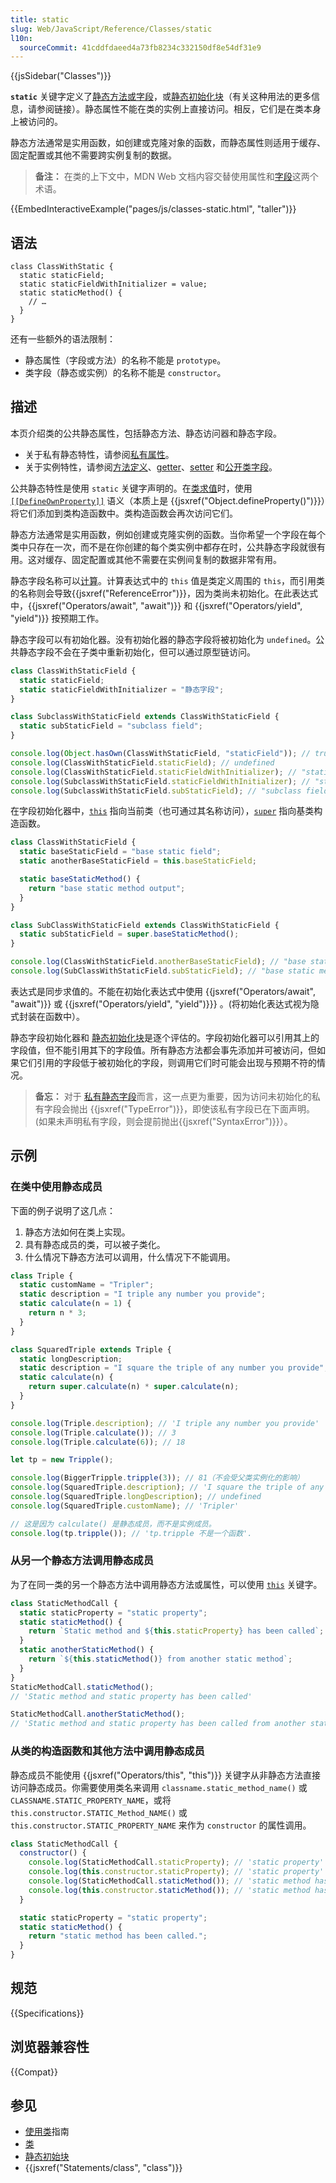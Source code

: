 ```yaml
---
title: static
slug: Web/JavaScript/Reference/Classes/static
l10n:
  sourceCommit: 41cddfdaeed4a73fb8234c332150df8e54df31e9
---
```


{{jsSidebar("Classes")}}

**`static`** 关键字定义了[静态方法或字段](/zh-CN/docs/Web/JavaScript/Reference/Classes#静态方法和字段)，或[静态初始化块](/zh-CN/docs/Web/JavaScript/Reference/Classes/Static_initialization_blocks)（有关这种用法的更多信息，请参阅链接）。静态属性不能在类的实例上直接访问。相反，它们是在类本身上被访问的。

静态方法通常是实用函数，如创建或克隆对象的函数，而静态属性则适用于缓存、固定配置或其他不需要跨实例复制的数据。

> **备注：** 在类的上下文中，MDN Web 文档内容交替使用属性和[字段](/zh-CN/docs/Web/JavaScript/Reference/Classes/Public_class_fields)这两个术语。

{{EmbedInteractiveExample("pages/js/classes-static.html", "taller")}}

## 语法

```js-nolint
class ClassWithStatic {
  static staticField;
  static staticFieldWithInitializer = value;
  static staticMethod() {
    // …
  }
}
```

还有一些额外的语法限制：

- 静态属性（字段或方法）的名称不能是 `prototype`。
- 类字段（静态或实例）的名称不能是 `constructor`。

## 描述

本页介绍类的公共静态属性，包括静态方法、静态访问器和静态字段。

- 关于私有静态特性，请参阅[私有属性](/zh-CN/docs/Web/JavaScript/Reference/Classes/Private_properties)。
- 关于实例特性，请参阅[方法定义](/zh-CN/docs/Web/JavaScript/Reference/Functions/Method_definitions)、[getter](/zh-CN/docs/Web/JavaScript/Reference/Functions/get)、[setter](/zh-CN/docs/Web/JavaScript/Reference/Functions/set) 和[公开类字段](/zh-CN/docs/Web/JavaScript/Reference/Classes/Public_class_fields)。

公共静态特性是使用 `static` 关键字声明的。在[类求值](/zh-CN/docs/Web/JavaScript/Reference/Classes#求值顺序)时，使用 [`[[DefineOwnProperty]]`](/zh-CN/docs/Web/JavaScript/Reference/Global_Objects/Proxy/Proxy/defineProperty) 语义（本质上是 {{jsxref("Object.defineProperty()")}}）将它们添加到类构造函数中。类构造函数会再次访问它们。

静态方法通常是实用函数，例如创建或克隆实例的函数。当你希望一个字段在每个类中只存在一次，而不是在你创建的每个类实例中都存在时，公共静态字段就很有用。这对缓存、固定配置或其他不需要在实例间复制的数据非常有用。

静态字段名称可以[计算](/zh-CN/docs/Web/JavaScript/Reference/Operators/Object_initializer#计算属性名)。计算表达式中的 `this` 值是类定义周围的 `this`，而引用类的名称则会导致{{jsxref("ReferenceError")}}，因为类尚未初始化。在此表达式中，{{jsxref("Operators/await", "await")}} 和 {{jsxref("Operators/yield", "yield")}} 按预期工作。

静态字段可以有初始化器。没有初始化器的静态字段将被初始化为 `undefined`。公共静态字段不会在子类中重新初始化，但可以通过原型链访问。

```js
class ClassWithStaticField {
  static staticField;
  static staticFieldWithInitializer = "静态字段";
}

class SubclassWithStaticField extends ClassWithStaticField {
  static subStaticField = "subclass field";
}

console.log(Object.hasOwn(ClassWithStaticField, "staticField")); // true
console.log(ClassWithStaticField.staticField); // undefined
console.log(ClassWithStaticField.staticFieldWithInitializer); // "static field"
console.log(SubclassWithStaticField.staticFieldWithInitializer); // "static field"
console.log(SubclassWithStaticField.subStaticField); // "subclass field"
```

在字段初始化器中，[`this`](/zh-CN/docs/Web/JavaScript/Reference/Operators/this) 指向当前类（也可通过其名称访问），[`super`](/zh-CN/docs/Web/JavaScript/Reference/Operators/super) 指向基类构造函数。

```js
class ClassWithStaticField {
  static baseStaticField = "base static field";
  static anotherBaseStaticField = this.baseStaticField;

  static baseStaticMethod() {
    return "base static method output";
  }
}

class SubClassWithStaticField extends ClassWithStaticField {
  static subStaticField = super.baseStaticMethod();
}

console.log(ClassWithStaticField.anotherBaseStaticField); // "base static field"
console.log(SubClassWithStaticField.subStaticField); // "base static method output"
```

表达式是同步求值的。不能在初始化表达式中使用 {{jsxref("Operators/await", "await")}} 或 {{jsxref("Operators/yield", "yield")}}} 。(将初始化表达式视为隐式封装在函数中）。

静态字段初始化器和 [静态初始化块](/zh-CN/docs/Web/JavaScript/Reference/Classes/Static_initialization_blocks)是逐个评估的。字段初始化器可以引用其上的字段值，但不能引用其下的字段值。所有静态方法都会事先添加并可被访问，但如果它们引用的字段低于被初始化的字段，则调用它们时可能会出现与预期不符的情况。

> **备忘：** 对于 [私有静态字段](/zh-CN/docs/Web/JavaScript/Reference/Classes/Private_properties)而言，这一点更为重要，因为访问未初始化的私有字段会抛出 {{jsxref("TypeError")}}，即使该私有字段已在下面声明。(如果未声明私有字段，则会提前抛出{{jsxref("SyntaxError")}}）。

## 示例

### 在类中使用静态成员

下面的例子说明了这几点：

1. 静态方法如何在类上实现。
2. 具有静态成员的类，可以被子类化。
3. 什么情况下静态方法可以调用，什么情况下不能调用。

```js
class Triple {
  static customName = "Tripler";
  static description = "I triple any number you provide";
  static calculate(n = 1) {
    return n * 3;
  }
}

class SquaredTriple extends Triple {
  static longDescription;
  static description = "I square the triple of any number you provide";
  static calculate(n) {
    return super.calculate(n) * super.calculate(n);
  }
}

console.log(Triple.description); // 'I triple any number you provide'
console.log(Triple.calculate()); // 3
console.log(Triple.calculate(6)); // 18

let tp = new Tripple();

console.log(BiggerTripple.tripple(3)); // 81（不会受父类实例化的影响）
console.log(SquaredTriple.description); // 'I square the triple of any number you provide'
console.log(SquaredTriple.longDescription); // undefined
console.log(SquaredTriple.customName); // 'Tripler'

// 这是因为 calculate() 是静态成员，而不是实例成员。
console.log(tp.tripple()); // 'tp.tripple 不是一个函数'.
```

### 从另一个静态方法调用静态成员

为了在同一类的另一个静态方法中调用静态方法或属性，可以使用 [`this`](/zh-CN/docs/Web/JavaScript/Reference/Operators/this) 关键字。

```js
class StaticMethodCall {
  static staticProperty = "static property";
  static staticMethod() {
    return `Static method and ${this.staticProperty} has been called`;
  }
  static anotherStaticMethod() {
    return `${this.staticMethod()} from another static method`;
  }
}
StaticMethodCall.staticMethod();
// 'Static method and static property has been called'

StaticMethodCall.anotherStaticMethod();
// 'Static method and static property has been called from another static method'
```

### 从类的构造函数和其他方法中调用静态成员

静态成员不能使用 {{jsxref("Operators/this", "this")}} 关键字从非静态方法直接访问静态成员。你需要使用类名来调用 `classname.static_method_name()` 或 `CLASSNAME.STATIC_PROPERTY_NAME`，或将 `this.constructor.STATIC_Method_NAME()` 或 `this.constructor.STATIC_PROPERTY_NAME` 来作为 `constructor` 的属性调用。

```js
class StaticMethodCall {
  constructor() {
    console.log(StaticMethodCall.staticProperty); // 'static property'
    console.log(this.constructor.staticProperty); // 'static property'
    console.log(StaticMethodCall.staticMethod()); // 'static method has been called.'
    console.log(this.constructor.staticMethod()); // 'static method has been called.'
  }

  static staticProperty = "static property";
  static staticMethod() {
    return "static method has been called.";
  }
}
```

## 规范

{{Specifications}}

## 浏览器兼容性

{{Compat}}

## 参见

- [使用类](/zh-CN/docs/Web/JavaScript/Guide/Using_classes)指南
- [类](/zh-CN/docs/Web/JavaScript/Reference/Classes)
- [静态初始块](/zh-CN/docs/Web/JavaScript/Reference/Classes/Static_initialization_blocks)
- {{jsxref("Statements/class", "class")}}
